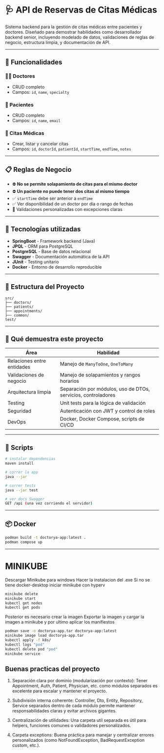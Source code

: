 # 🩺 API de Reservas de Citas Médicas

Sistema backend para la gestión de citas médicas entre pacientes y doctores. Diseñado para demostrar habilidades como desarrollador backend senior, incluyendo modelado de datos, validaciones de reglas de negocio, estructura limpia, y documentación de API.

---

## 🚀 Funcionalidades

### 👨‍⚕️ Doctores
- CRUD completo
- Campos: `id`, `name`, `specialty`

### 🧑 Pacientes
- CRUD completo
- Campos: `id`, `name`, `email`

### 📆 Citas Médicas
- Crear, listar y cancelar citas
- Campos: `id`, `doctorId`, `patientId`, `startTime`, `endTime`, `notes`

---

## 📋 Reglas de Negocio

- ⛔ **No se permite solapamiento de citas para el mismo doctor**
- ⛔ **Un paciente no puede tener dos citas al mismo tiempo**
- ✅ `startTime` debe ser anterior a `endTime`
- ✅ Ver disponibilidad de un doctor por día o rango de fechas
- 🧠 Validaciones personalizadas con excepciones claras

---

## 🧪 Tecnologías utilizadas

- **SpringBoot** - Framework backend (Java)
- **JPQL** - ORM para PostgreSQL
- **PostgreSQL** - Base de datos relacional
- **Swagger** - Documentación automática de la API
- **JUnit** - Testing unitario
- **Docker** - Entorno de desarrollo reproducible

---

## 📁 Estructura del Proyecto

```
src/
├── doctors/
├── patients/
├── appointments/
├── common/
test/
```

---

## 🎯 Qué demuestra este proyecto

| Área                        | Habilidad |
|-----------------------------|-----------|
| Relaciones entre entidades  | Manejo de `ManyToOne`, `OneToMany` |
| Validaciones de negocio     | Manejo de solapamientos y rangos horarios |
| Arquitectura limpia         | Separación por módulos, uso de DTOs, servicios, controladores |
| Testing                     | Unit tests para la lógica de validación |
| Seguridad                   | Autenticación con JWT y control de roles |
| DevOps                      | Docker, Docker Compose, scripts de CI/CD |

---

## 🧪 Scripts

```bash
# instalar dependencias
maven install

# correr la app
java --jar

# correr tests
java --jar test

# ver docs Swagger
GET /api (una vez corriendo el servidor)
```

---

## 📦 Docker

```bash
podman build -t doctorya-app:latest .
podman compose up
```
---

# MINIKUBE
Descargar Minikube para windows
Hacer la instalacion del .exe
Si no se tiene docker-desktop iniciar minikube con hyperv
```bash
minikube delete
minikube start
kubectl get nodes
kubectl get pods
```
Posterior es necesario crear la imagen
Exportar la imagen y cargar la imagen a minikube y por ultimo aplicar los manifiestos
```bash
podman save -o doctorya-app.tar doctorya-app:latest
minikube image load doctorya-app.tar
kubectl apply -f k8s/
kubectl logs "pod"
kubectl delete pod "pod"
minikube service
```

## Buenas practicas del proyecto
1. Separación clara por dominio (modularización por contexto): Tener Appointment, Auth, Patient, Physician, etc. como módulos separados es excelente para escalar y mantener el proyecto.

2. Subdivisión interna coherente: Controller, Dto, Entity, Repository, Service separados dentro de cada módulo permite mantener responsabilidades claras y evitar archivos gigantes.

3. Centralización de utilidades: Una carpeta util separada es útil para helpers, funciones comunes o validadores personalizados.

4. Carpeta exceptions: Buena práctica para manejar y centralizar errores personalizados (como NotFoundException, BadRequestException custom, etc.).
